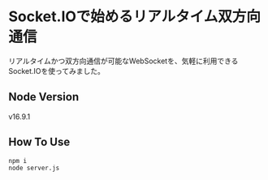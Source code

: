 # Socket.IOで始めるリアルタイム双方向通信

リアルタイムかつ双方向通信が可能なWebSocketを、気軽に利用できるSocket.IOを使ってみました。

## Node Version

v16.9.1

## How To  Use

```
npm i
node server.js
```